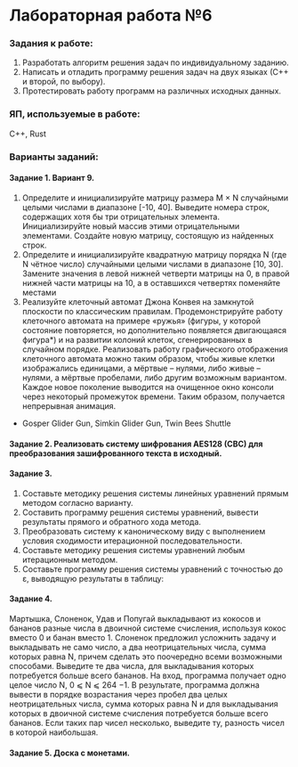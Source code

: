 # Лабораторная работа №6
### Задания к работе:
1. Разработать алгоритм решения задач по индивидуальному заданию.
2. Написать и отладить программу решения задач на двух языках (С++ и
второй, по выбору).
3. Протестировать работу программ на различных исходных данных.
### ЯП, используемые в работе:
С++, Rust
### Варианты заданий:
#### Задание 1. Вариант 9.
1. Определите и инициализируйте матрицу размера M × N случайными целыми числами в диапазоне [-10, 40]. Выведите номера строк, содержащих хотя бы три отрицательных элемента. Инициализируйте новый массив этими отрицательными элементами. Создайте новую матрицу, состоящую из найденных строк.
2. Определите и инициализируйте квадратную матрицу порядка N (где N чётное число) случайными целыми числами в диапазоне [10, 30]. Замените значения в левой нижней четверти матрицы на 0, в правой нижней части матрицы на 10, а в оставшихся четвертях поменяйте местами
3. Реализуйте клеточный автомат Джона Конвея на замкнутой плоскости по классическим правилам. Продемонстрируйте работу клеточного автомата на примере «ружья» (фигуры, у которой состояние повторяется, но дополнительно появляется двигающаяся фигура*) и на развитии колоний клеток, сгенерированных в случайном порядке. Реализовать работу графического отображения клеточного автомата можно таким образом, чтобы живые клетки изображались единицами, а мёртвые – нулями, либо живые – нулями, а мёртвые пробелами, либо другим возможным вариантом. Каждое новое поколение выводится на очищенное окно консоли через некоторый промежуток времени. Таким образом, получается непрерывная анимация.
* Gosper Glider Gun, Simkin Glider Gun, Twin Bees Shuttle
#### Задание 2. Реализовать систему шифрования AES128 (CBC) для преобразования зашифрованного текста в исходный.
#### Задание 3. 
1. Составьте методику решения системы линейных уравнений прямым методом согласно варианту.
2. Составить программу решения системы уравнений, вывести результаты прямого и обратного хода метода.
3. Преобразовать систему к каноническому виду с выполнением условия сходимости итерационной последовательности.
4. Составьте методику решения системы уравнений любым итерационным методом.
5. Составьте программу решения системы уравнений с точностью до ε, выводящую результаты в таблицу:
#### Задание 4. 
Мартышка, Слоненок, Удав и Попугай выкладывают из кокосов и бананов разные числа в двоичной системе счисления, используя кокос вместо 0 и банан вместо 1. Слоненок предложил усложнить задачу и выкладывать не само число, а два неотрицательных числа, сумма которых равна N, причем сделать это поочередно всеми возможными способами. Выведите те два числа, для выкладывания которых потребуется больше всего бананов. На вход, программа получает одно целое число N, 0 ⩽ N ⩽ 264 −1. В результате, программа должна вывести в порядке возрастания через пробел два целых неотрицательных числа, сумма которых равна N и для выкладывания которых в двоичной системе счисления потребуется больше всего бананов. Если таких пар чисел несколько, выведите ту, разность чисел в которой наибольшая.
#### Задание 5. Доска с монетами.
